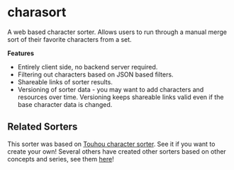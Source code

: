 # charasort
A web based character sorter. Allows users to run through a manual merge sort of their favorite
characters from a set.

**Features**
 * Entirely client side, no backend server required.
 * Filtering out characters based on JSON based filters.
 * Shareable links of sorter results.
 * Versioning of sorter data - you may want to add characters and resources over time. Versioning keeps shareable links valid even if the base character data is changed.
 

## Related Sorters
This  sorter was based on [Touhou character sorter](https://execfera.github.io/charasort/). See it if you want to create your own!
Several others have created other sorters based on other concepts and series, see them [here](https://github.com/execfera/charasort/wiki)!
